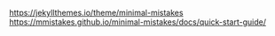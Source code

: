 https://jekyllthemes.io/theme/minimal-mistakes
https://mmistakes.github.io/minimal-mistakes/docs/quick-start-guide/
